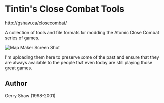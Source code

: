# Tintin's Close Combat Tools

http://gshaw.ca/closecombat/

A collection of tools and file formats for modding the Atomic Close Combat
series of games.

![Map Maker Screen Shot](https://raw.github.com/gshaw/closecombat/gh-pages/tools/mapmaker.jpg)

I'm uploading them here to preserve some of the past and ensure that they are
always available to the people that even today are still playing those great
games.

## Author

Gerry Shaw (1998-2001)
